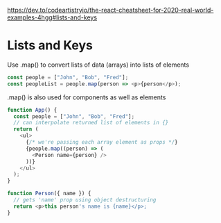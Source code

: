 https://dev.to/codeartistryio/the-react-cheatsheet-for-2020-real-world-examples-4hgg#lists-and-keys

# Lists and Keys

Use .map() to convert lists of data (arrays) into lists of elements

```ts
const people = ["John", "Bob", "Fred"];
const peopleList = people.map(person => <p>{person</p>);
```

.map() is also used for components as well as elements

```ts
function App() {
  const people = ["John", "Bob", "Fred"];
  // can interpolate returned list of elements in {}
  return (
    <ul>
      {/* we're passing each array element as props */}
      {people.map((person) => (
        <Person name={person} />
      ))}
    </ul>
  );
}

function Person({ name }) {
  // gets 'name' prop using object destructuring
  return <p>this person's name is {name}</p>;
}
```
